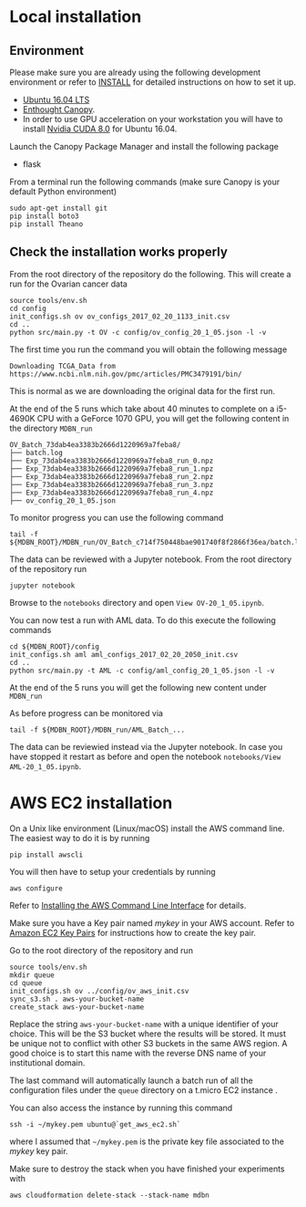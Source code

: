 # Local installation

## Environment

Please make sure you are already using the following development environment or
refer to [INSTALL](INSTALL.md) for detailed instructions on how to set it up.

* [Ubuntu 16.04 LTS](http://releases.ubuntu.com/16.04/)
* [Enthought Canopy](https://www.enthought.com/products/canopy/).
* In order to use GPU acceleration on your workstation you will have to install
[Nvidia CUDA 8.0](https://developer.nvidia.com/cuda-downloads) for Ubuntu 16.04.

Launch the Canopy Package Manager and install the following package
* flask

From a terminal run the following commands (make sure Canopy is your default
Python environment)

    sudo apt-get install git
    pip install boto3
    pip install Theano

## Check the installation works properly

From the root directory of the repository do the following.
This will create a run for the Ovarian cancer data

    source tools/env.sh
    cd config
    init_configs.sh ov ov_configs_2017_02_20_1133_init.csv
    cd ..
    python src/main.py -t OV -c config/ov_config_20_1_05.json -l -v

The first time you run the command you will obtain the following message

    Downloading TCGA_Data from https://www.ncbi.nlm.nih.gov/pmc/articles/PMC3479191/bin/

This is normal as we are downloading the original data for the first run.

At the end of the 5 runs which take about 40 minutes to complete on a
i5-4690K CPU with a GeForce 1070 GPU, you will get the following
content in the directory `MDBN_run`

    OV_Batch_73dab4ea3383b2666d1220969a7feba8/
    ├── batch.log
    ├── Exp_73dab4ea3383b2666d1220969a7feba8_run_0.npz
    ├── Exp_73dab4ea3383b2666d1220969a7feba8_run_1.npz
    ├── Exp_73dab4ea3383b2666d1220969a7feba8_run_2.npz
    ├── Exp_73dab4ea3383b2666d1220969a7feba8_run_3.npz
    ├── Exp_73dab4ea3383b2666d1220969a7feba8_run_4.npz
    ├── ov_config_20_1_05.json

To monitor progress you can use the following command

    tail -f ${MDBN_ROOT}/MDBN_run/OV_Batch_c714f750448bae901740f8f2866f36ea/batch.log
    
The data can be reviewed with a Jupyter notebook. From the root directory of
the repository run

    jupyter notebook
    
Browse to the `notebooks` directory and open `View OV-20_1_05.ipynb`.

You can now test a run with AML data. To do this execute the following commands

    cd ${MDBN_ROOT}/config
    init_configs.sh aml aml_configs_2017_02_20_2050_init.csv
    cd ..
    python src/main.py -t AML -c config/aml_config_20_1_05.json -l -v
    
At the end of the 5 runs you will get the following new content under `MDBN_run`



    
As before progress can be monitored via
    
    tail -f ${MDBN_ROOT}/MDBN_run/AML_Batch_...
    
The data can be reviewied instead via the Jupyter notebook. In case you have stopped
it restart as before and open the notebook `notebooks/View AML-20_1_05.ipynb`.

# AWS EC2 installation

On a Unix like environment (Linux/macOS) install the AWS command line.
The easiest way to do it is by running

    pip install awscli
    
You will then have to setup your credentials by running

    aws configure

Refer to [Installing the AWS Command Line Interface](http://docs.aws.amazon.com/cli/latest/userguide/installing.html)
for details.

Make sure you have a Key pair named _mykey_ in your AWS account. Refer to
[Amazon EC2 Key Pairs](http://docs.aws.amazon.com/AWSEC2/latest/UserGuide/ec2-key-pairs.html)
for instructions how to create the key pair.

Go to the root directory of the repository and run

    source tools/env.sh
    mkdir queue
    cd queue
    init_configs.sh ov ../config/ov_aws_init.csv
    sync_s3.sh . aws-your-bucket-name
    create_stack aws-your-bucket-name
    
Replace the string `aws-your-bucket-name` with a unique identifier of your choice.
This will be the S3 bucket where the results will be stored. It must be unique not to
conflict with other S3 buckets in the same AWS region. A good choice is to start this name
with the reverse DNS name of your institutional domain.

The last command will automatically launch a batch run of all the configuration
files under the `queue` directory on a t.micro EC2 instance .

You can also access the instance by running this command

    ssh -i ~/mykey.pem ubuntu@`get_aws_ec2.sh`

where I assumed that `~/mykey.pem` is the private key file associated to the
_mykey_ key pair.

Make sure to destroy the stack when you have finished your experiments with

    aws cloudformation delete-stack --stack-name mdbn

